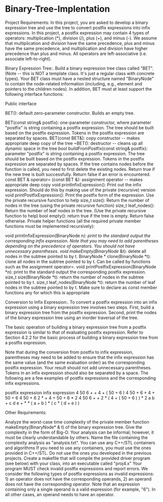 # Binary-Tree-Implentation

Project Requirements:
In this project, you are asked to develop a binary expression tree and use the tree to convert postfix expressions into infix expressions. In this project, a postfix expression may contain 4 types of operators: multiplication (*), division (/), plus (+), and minus (-). We assume that multiplication and division have the same precedence, plus and minus have the same precedence, and multiplication and division have higher precedence than plus and minus. All operators are left-associative (i.e. associate left-to-right).

Binary Expression Tree:. Build a binary expression tree class called "BET". (Note -- this is NOT a template class. It's just a regular class with concrete types). Your BET class must have a nested structure named "BinaryNode" to contain the node-related information (including, e.g., element and pointers to the children nodes). In addition, BET must at least support the following interface functions:

Public interface

BET(): default zero-parameter constructor. Builds an empty tree.

BET(const string& postfix): one-parameter constructor, where parameter "postfix" is string containing a postfix expression. The tree should be built based on the postfix expression. Tokens in the postfix expression are separated by spaces.
BET(const BET&): copy constructor -- makes appropriate deep copy of the tree
~BET(): destructor -- cleans up all dynamic space in the tree
bool buildFromPostfix(const string& postfix): parameter "postfix" is string containing a postfix expression. The tree should be built based on the postfix expression. Tokens in the postfix expression are separated by spaces. If the tree contains nodes before the function is called, you need to first delete the existing nodes. Return true if the new tree is built successfully. Return false if an error is encountered.
const BET & operator= (const BET &): assignment operator -- makes appropriate deep copy
void printInfixExpression(): Print out the infix expression. Should do this by making use of the private (recursive) version
void printPostfixExpression(): Print the postfix form of the expression. Use the private recursive function to help
size_t size(): Return the number of nodes in the tree (using the private recursive function)
size_t leaf_nodes(): Return the number of leaf nodes in the tree. (Use the private recursive function to help)
bool empty(): return true if the tree is empty. Return false otherwise.
Private helper functions (all the required private member functions must be implemented recursively):

void printInfixExpression(BinaryNode *n): print to the standard output the corresponding infix expression. Note that you may need to add parentheses depending on the precedence of operators. You should not have unnecessary parentheses.
void makeEmpty(BinaryNode* &t): delete all nodes in the subtree pointed to by t.
BinaryNode * clone(BinaryNode *t): clone all nodes in the subtree pointed to by t. Can be called by functions such as the assignment operator=.
void printPostfixExpression(BinaryNode *n): print to the standard output the corresponding postfix expression.
size_t size(BinaryNode *t): return the number of nodes in the subtree pointed to by t.
size_t leaf_nodes(BinaryNode *t): return the number of leaf nodes in the subtree pointed to by t.
Make sure to declare as const member functions any for which this is appropriate

Conversion to Infix Expression:. To convert a postfix expression into an infix expression using a binary expression tree involves two steps. First, build a binary expression tree from the postfix expression. Second, print the nodes of the binary expression tree using an inorder traversal of the tree.

The basic operation of building a binary expression tree from a postfix expression is similar to that of evaluating postfix expression. Refer to Section 4.2.2 for the basic process of building a binary expression tree from a postfix expression.

Note that during the conversion from postfix to infix expression, parentheses may need to be added to ensure that the infix expression has the same value (and the same evaluation order) as the corresponding postfix expression. Your result should not add unnecessary parentheses. Tokens in an infix expression should also be separated by a space. The following are a few examples of postfix expressions and the corresponding infix expressions.

postfix expression	infix expression
4 50 6 + +	        4 + ( 50 + 6 )
4 50 + 6 +	4 + 50 + 6
4 50 + 6 2 * +	4 + 50 + 6 * 2
4 50 6 + + 2 *	( 4 + ( 50 + 6 ) ) * 2
a b + c d e + * *	( a + b ) * ( c * ( d + e ) )
 
Other Requirements:

Analyze the worst-case time complexity of the private member function makeEmpty(BinaryNode* & t) of the binary expression tree. Give the complexity in the form of Big-O. Your analysis can be informal; however, it must be clearly understandable by others. Name the file containing the complexity analysis as "analysis.txt".
You can use any C++/STL containers and algorithms
If you need to use any containers, you must use the ones provided in C++/STL. Do not use the ones you developed in the previous projects.
Create a makefile that will compile the provided driver program (see below) with your class, into an executable called "proj4.x"
Your program MUST check invalid postfix expressions and report errors. We consider the following types of postfix expressions as invalid expressions: 1) an operator does not have the corresponding operands, 2) an operand does not have the corresponding operator. Note that an expression containing only a single operand is a valid expression (for example, "6"). In all other cases, an operand needs to have an operator. 
